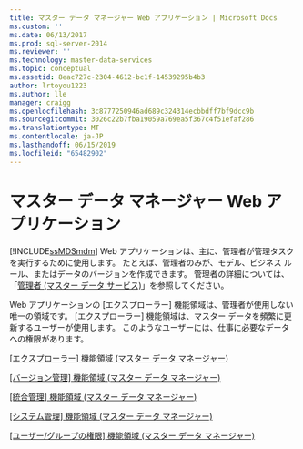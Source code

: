 ```yaml
---
title: マスター データ マネージャー Web アプリケーション | Microsoft Docs
ms.custom: ''
ms.date: 06/13/2017
ms.prod: sql-server-2014
ms.reviewer: ''
ms.technology: master-data-services
ms.topic: conceptual
ms.assetid: 8eac727c-2304-4612-bc1f-14539295b4b3
author: lrtoyou1223
ms.author: lle
manager: craigg
ms.openlocfilehash: 3c8777250946ad689c324314ecbbdff7bf9dcc9b
ms.sourcegitcommit: 3026c22b7fba19059a769ea5f367c4f51efaf286
ms.translationtype: MT
ms.contentlocale: ja-JP
ms.lasthandoff: 06/15/2019
ms.locfileid: "65482902"
---
```

# <a name="master-data-manager-web-application"></a>マスター データ マネージャー Web アプリケーション
  [!INCLUDE[ssMDSmdm](../includes/ssmdsmdm-md.md)] Web アプリケーションは、主に、管理者が管理タスクを実行するために使用します。 たとえば、管理者のみが、モデル、ビジネス ルール、またはデータのバージョンを作成できます。 管理者の詳細については、「[管理者 (マスター データ サービス)](administrators-master-data-services.md)」を参照してください。  
  
 Web アプリケーションの [エクスプローラー] 機能領域は、管理者が使用しない唯一の領域です。 [エクスプローラー] 機能領域は、マスター データを頻繁に更新するユーザーが使用します。 このようなユーザーには、仕事に必要なデータへの権限があります。  
  
 [[エクスプローラー] 機能領域 (マスター データ マネージャー)](../../2014/master-data-services/explorer-functional-area-master-data-manager.md)  
  
 [[バージョン管理] 機能領域 (マスター データ マネージャー)](../../2014/master-data-services/version-management-functional-area-master-data-manager.md)  
  
 [[統合管理] 機能領域 (マスター データ マネージャー)](../../2014/master-data-services/integration-management-functional-area-master-data-manager.md)  
  
 [[システム管理] 機能領域 (マスター データ マネージャー)](../../2014/master-data-services/system-administration-functional-area-master-data-manager.md)  
  
 [[ユーザー/グループの権限] 機能領域 (マスター データ マネージャー)](../../2014/master-data-services/user-and-group-permissions-functional-area-master-data-manager.md)  
  
  
